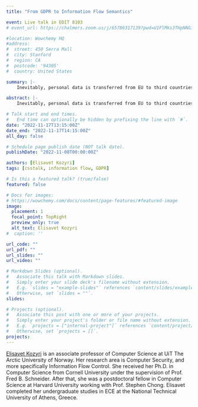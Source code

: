 ```yaml
---
title: "From GDPR to Information Flow Semantics"

event: Live talk in EDIT 8103
# event_url: https://chalmers.zoom.us/j/65786317139?pwd=U1FlMks3THpNNG1WaFRJNkJxQXdBQT09

#location: Wowchemy HQ
#address:
#  street: 450 Serra Mall
#  city: Stanford
#  region: CA
#  postcode: '94305'
#  country: United States

summary: |-
    Inevitably, personal data is transferred from EU to third countries. GDPR should follow this data wherever it is transferred. How can this requirement be enforced in practice? Currently, data transfers from EU to third countries are mostly regulated by legal agreements between data exporters and data importers. But these agreements tend to be complicated, unforeseeable, and ultimately inefficient. Technology can be employed to automatically ensure that transferred data is used by a third country is a way that does not violate GDPR. This talk explores information flow control as a tool to enforce GDPR, before it dives into new information flow semantics.

abstract: |-
    Inevitably, personal data is transferred from EU to third countries. GDPR should follow this data wherever it is transferred. How can this requirement be enforced in practice? Currently, data transfers from EU to third countries are mostly regulated by legal agreements between data exporters and data importers. But these agreements tend to be complicated, unforeseeable, and ultimately inefficient. Technology can be employed to automatically ensure that transferred data is used by a third country is a way that does not violate GDPR. This talk explores information flow control as a tool to enforce GDPR, before it dives into new information flow semantics.

# Talk start and end times.
#   End time can optionally be hidden by prefixing the line with `#`.
date: "2022-11-17T13:15:00Z"
date_end: "2022-11-17T14:15:00Z"
all_day: false

# Schedule page publish date (NOT talk date).
publishDate: "2022-11-08T00:00:00Z"

authors: [Elisavet Kozyri]
tags: [csstalk, information flow, GDPR]

# Is this a featured talk? (true/false)
featured: false

# Docs for images:
# https://wowchemy.com/docs/content/page-features/#featured-image
image:
  placement: 1
  focal_point: TopRight
  preview_only: true
  alt_text: Elisavet Kozyri
#  caption: ''

url_code: ""
url_pdf: ""
url_slides: ""
url_video: ""

# Markdown Slides (optional).
#   Associate this talk with Markdown slides.
#   Simply enter your slide deck's filename without extension.
#   E.g. `slides = "example-slides"` references `content/slides/example-slides.md`.
#   Otherwise, set `slides = ""`.
slides:

# Projects (optional).
#   Associate this post with one or more of your projects.
#   Simply enter your project's folder or file name without extension.
#   E.g. `projects = ["internal-project"]` references `content/project/deep-learning/index.md`.
#   Otherwise, set `projects = []`.
projects:
---
```


[Elisavet Kozyri](https://ekozyri.com/) is an associate professor of Computer Science at UiT The Arctic University of Norway. Her research area is Computer Security, and more specifically Information Flow Control. She received her Ph.D. in Computer Science from Cornell University under the supervision of Prof. Fred B. Schneider. After that, she was a postdoctoral fellow in Computer Science at Harvard University working with Prof. Stephen Chong. Elisavet completed her undergraduate studies in ECE at the National Technical University of Athens, Greece. 
